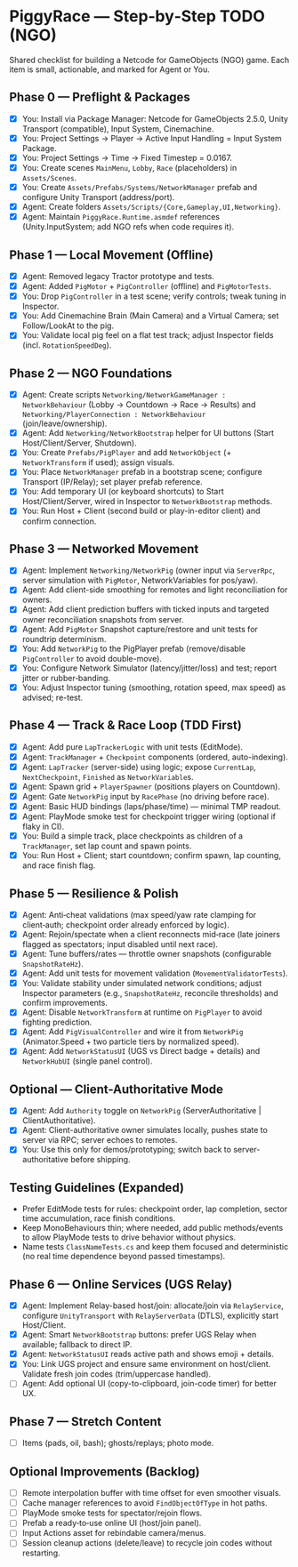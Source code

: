# PiggyRace — Step‑by‑Step TODO (NGO)

Shared checklist for building a Netcode for GameObjects (NGO) game. Each item is small, actionable, and marked for Agent or You.

## Phase 0 — Preflight & Packages
- [x] You: Install via Package Manager: Netcode for GameObjects 2.5.0, Unity Transport (compatible), Input System, Cinemachine.
- [x] You: Project Settings → Player → Active Input Handling = Input System Package.
- [x] You: Project Settings → Time → Fixed Timestep = 0.0167.
- [x] You: Create scenes `MainMenu`, `Lobby`, `Race` (placeholders) in `Assets/Scenes`.
- [x] You: Create `Assets/Prefabs/Systems/NetworkManager` prefab and configure Unity Transport (address/port).
- [x] Agent: Create folders `Assets/Scripts/{Core,Gameplay,UI,Networking}`.
- [x] Agent: Maintain `PiggyRace.Runtime.asmdef` references (Unity.InputSystem; add NGO refs when code requires it).

## Phase 1 — Local Movement (Offline)
- [x] Agent: Removed legacy Tractor prototype and tests.
- [x] Agent: Added `PigMotor` + `PigController` (offline) and `PigMotorTests`.
- [x] You: Drop `PigController` in a test scene; verify controls; tweak tuning in Inspector.
- [x] You: Add Cinemachine Brain (Main Camera) and a Virtual Camera; set Follow/LookAt to the pig.
- [x] You: Validate local pig feel on a flat test track; adjust Inspector fields (incl. `RotationSpeedDeg`).

## Phase 2 — NGO Foundations
- [x] Agent: Create scripts `Networking/NetworkGameManager : NetworkBehaviour` (Lobby → Countdown → Race → Results) and `Networking/PlayerConnection : NetworkBehaviour` (join/leave/ownership).
- [x] Agent: Add `Networking/NetworkBootstrap` helper for UI buttons (Start Host/Client/Server, Shutdown).
 - [x] You: Create `Prefabs/PigPlayer` and add `NetworkObject` (+ `NetworkTransform` if used); assign visuals.
 - [x] You: Place `NetworkManager` prefab in a bootstrap scene; configure Transport (IP/Relay); set player prefab reference.
 - [x] You: Add temporary UI (or keyboard shortcuts) to Start Host/Client/Server, wired in Inspector to `NetworkBootstrap` methods.
 - [x] You: Run Host + Client (second build or play-in-editor client) and confirm connection.

## Phase 3 — Networked Movement
- [x] Agent: Implement `Networking/NetworkPig` (owner input via `ServerRpc`, server simulation with `PigMotor`, NetworkVariables for pos/yaw).
- [x] Agent: Add client-side smoothing for remotes and light reconciliation for owners.
- [x] Agent: Add client prediction buffers with ticked inputs and targeted owner reconciliation snapshots from server.
- [x] Agent: Add `PigMotor` Snapshot capture/restore and unit tests for roundtrip determinism.
- [x] You: Add `NetworkPig` to the PigPlayer prefab (remove/disable `PigController` to avoid double-move).
- [x] You: Configure Network Simulator (latency/jitter/loss) and test; report jitter or rubber‑banding.
- [x] You: Adjust Inspector tuning (smoothing, rotation speed, max speed) as advised; re-test.

## Phase 4 — Track & Race Loop (TDD First)
- [x] Agent: Add pure `LapTrackerLogic` with unit tests (EditMode).
- [x] Agent: `TrackManager` + `Checkpoint` components (ordered, auto-indexing).
- [x] Agent: `LapTracker` (server-side) using logic; expose `CurrentLap`, `NextCheckpoint`, `Finished` as `NetworkVariable`s.
- [x] Agent: Spawn grid + `PlayerSpawner` (positions players on Countdown).
- [x] Agent: Gate `NetworkPig` input by `RacePhase` (no driving before race).
- [x] Agent: Basic HUD bindings (laps/phase/time) — minimal TMP readout.
- [x] Agent: PlayMode smoke test for checkpoint trigger wiring (optional if flaky in CI).
- [x] You: Build a simple track, place checkpoints as children of a `TrackManager`, set lap count and spawn points.
- [x] You: Run Host + Client; start countdown; confirm spawn, lap counting, and race finish flag.

## Phase 5 — Resilience & Polish
- [x] Agent: Anti‑cheat validations (max speed/yaw rate clamping for client‑auth; checkpoint order already enforced by logic).
- [x] Agent: Rejoin/spectate when a client reconnects mid‑race (late joiners flagged as spectators; input disabled until next race).
- [x] Agent: Tune buffers/rates — throttle owner snapshots (configurable `SnapshotRateHz`).
- [x] Agent: Add unit tests for movement validation (`MovementValidatorTests`).
- [x] You: Validate stability under simulated network conditions; adjust Inspector parameters (e.g., `SnapshotRateHz`, reconcile thresholds) and confirm improvements.
- [x] Agent: Disable `NetworkTransform` at runtime on `PigPlayer` to avoid fighting prediction.
- [x] Agent: Add `PigVisualController` and wire it from `NetworkPig` (Animator.Speed + two particle tiers by normalized speed).
- [x] Agent: Add `NetworkStatusUI` (UGS vs Direct badge + details) and `NetworkHubUI` (single panel control).

## Optional — Client-Authoritative Mode
- [x] Agent: Add `Authority` toggle on `NetworkPig` (ServerAuthoritative | ClientAuthoritative).
- [x] Agent: Client-authoritative owner simulates locally, pushes state to server via RPC; server echoes to remotes.
- [x] You: Use this only for demos/prototyping; switch back to server-authoritative before shipping.

## Testing Guidelines (Expanded)
- Prefer EditMode tests for rules: checkpoint order, lap completion, sector time accumulation, race finish conditions.
- Keep MonoBehaviours thin; where needed, add public methods/events to allow PlayMode tests to drive behavior without physics.
- Name tests `ClassNameTests.cs` and keep them focused and deterministic (no real time dependence beyond passed timestamps).

## Phase 6 — Online Services (UGS Relay)
- [x] Agent: Implement Relay-based host/join: allocate/join via `RelayService`, configure `UnityTransport` with `RelayServerData` (DTLS), explicitly start Host/Client.
- [x] Agent: Smart `NetworkBootstrap` buttons: prefer UGS Relay when available; fallback to direct IP.
- [x] Agent: `NetworkStatusUI` reads active path and shows emoji + details.
- [x] You: Link UGS project and ensure same environment on host/client. Validate fresh join codes (trim/uppercase handled).
- [ ] Agent: Add optional UI (copy-to-clipboard, join-code timer) for better UX.

## Phase 7 — Stretch Content
- [ ] Items (pads, oil, bash); ghosts/replays; photo mode.

## Optional Improvements (Backlog)
- [ ] Remote interpolation buffer with time offset for even smoother visuals.
- [ ] Cache manager references to avoid `FindObjectOfType` in hot paths.
- [ ] PlayMode smoke tests for spectator/rejoin flows.
- [ ] Prefab a ready‑to‑use online UI (host/join panel).
- [ ] Input Actions asset for rebindable camera/menus.
- [ ] Session cleanup actions (delete/leave) to recycle join codes without restarting.
